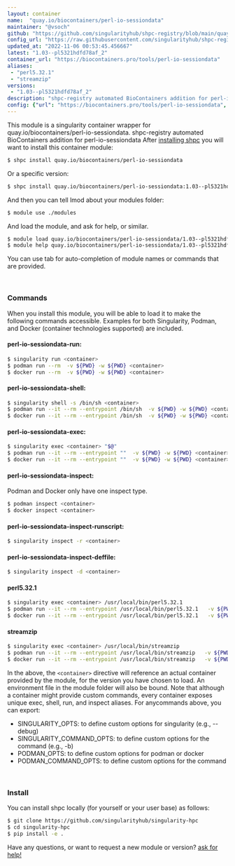 ```yaml
---
layout: container
name:  "quay.io/biocontainers/perl-io-sessiondata"
maintainer: "@vsoch"
github: "https://github.com/singularityhub/shpc-registry/blob/main/quay.io/biocontainers/perl-io-sessiondata/container.yaml"
config_url: "https://raw.githubusercontent.com/singularityhub/shpc-registry/main/quay.io/biocontainers/perl-io-sessiondata/container.yaml"
updated_at: "2022-11-06 00:53:45.456667"
latest: "1.03--pl5321hdfd78af_2"
container_url: "https://biocontainers.pro/tools/perl-io-sessiondata"
aliases:
 - "perl5.32.1"
 - "streamzip"
versions:
 - "1.03--pl5321hdfd78af_2"
description: "shpc-registry automated BioContainers addition for perl-io-sessiondata"
config: {"url": "https://biocontainers.pro/tools/perl-io-sessiondata", "maintainer": "@vsoch", "description": "shpc-registry automated BioContainers addition for perl-io-sessiondata", "latest": {"1.03--pl5321hdfd78af_2": "sha256:8cc00b25a1d25df8fcde138d299c5adc4de65365ee9be90a6257596d7deed402"}, "tags": {"1.03--pl5321hdfd78af_2": "sha256:8cc00b25a1d25df8fcde138d299c5adc4de65365ee9be90a6257596d7deed402"}, "docker": "quay.io/biocontainers/perl-io-sessiondata", "aliases": {"perl5.32.1": "/usr/local/bin/perl5.32.1", "streamzip": "/usr/local/bin/streamzip"}}
---
```


This module is a singularity container wrapper for quay.io/biocontainers/perl-io-sessiondata.
shpc-registry automated BioContainers addition for perl-io-sessiondata
After [installing shpc](#install) you will want to install this container module:


```bash
$ shpc install quay.io/biocontainers/perl-io-sessiondata
```

Or a specific version:

```bash
$ shpc install quay.io/biocontainers/perl-io-sessiondata:1.03--pl5321hdfd78af_2
```

And then you can tell lmod about your modules folder:

```bash
$ module use ./modules
```

And load the module, and ask for help, or similar.

```bash
$ module load quay.io/biocontainers/perl-io-sessiondata/1.03--pl5321hdfd78af_2
$ module help quay.io/biocontainers/perl-io-sessiondata/1.03--pl5321hdfd78af_2
```

You can use tab for auto-completion of module names or commands that are provided.

<br>

### Commands

When you install this module, you will be able to load it to make the following commands accessible.
Examples for both Singularity, Podman, and Docker (container technologies supported) are included.

#### perl-io-sessiondata-run:

```bash
$ singularity run <container>
$ podman run --rm  -v ${PWD} -w ${PWD} <container>
$ docker run --rm  -v ${PWD} -w ${PWD} <container>
```

#### perl-io-sessiondata-shell:

```bash
$ singularity shell -s /bin/sh <container>
$ podman run --it --rm --entrypoint /bin/sh  -v ${PWD} -w ${PWD} <container>
$ docker run --it --rm --entrypoint /bin/sh  -v ${PWD} -w ${PWD} <container>
```

#### perl-io-sessiondata-exec:

```bash
$ singularity exec <container> "$@"
$ podman run --it --rm --entrypoint ""  -v ${PWD} -w ${PWD} <container> "$@"
$ docker run --it --rm --entrypoint ""  -v ${PWD} -w ${PWD} <container> "$@"
```

#### perl-io-sessiondata-inspect:

Podman and Docker only have one inspect type.

```bash
$ podman inspect <container>
$ docker inspect <container>
```

#### perl-io-sessiondata-inspect-runscript:

```bash
$ singularity inspect -r <container>
```

#### perl-io-sessiondata-inspect-deffile:

```bash
$ singularity inspect -d <container>
```


#### perl5.32.1

```bash
$ singularity exec <container> /usr/local/bin/perl5.32.1
$ podman run --it --rm --entrypoint /usr/local/bin/perl5.32.1   -v ${PWD} -w ${PWD} <container> -c " $@"
$ docker run --it --rm --entrypoint /usr/local/bin/perl5.32.1   -v ${PWD} -w ${PWD} <container> -c " $@"
```


#### streamzip

```bash
$ singularity exec <container> /usr/local/bin/streamzip
$ podman run --it --rm --entrypoint /usr/local/bin/streamzip   -v ${PWD} -w ${PWD} <container> -c " $@"
$ docker run --it --rm --entrypoint /usr/local/bin/streamzip   -v ${PWD} -w ${PWD} <container> -c " $@"
```



In the above, the `<container>` directive will reference an actual container provided
by the module, for the version you have chosen to load. An environment file in the
module folder will also be bound. Note that although a container
might provide custom commands, every container exposes unique exec, shell, run, and
inspect aliases. For anycommands above, you can export:

 - SINGULARITY_OPTS: to define custom options for singularity (e.g., --debug)
 - SINGULARITY_COMMAND_OPTS: to define custom options for the command (e.g., -b)
 - PODMAN_OPTS: to define custom options for podman or docker
 - PODMAN_COMMAND_OPTS: to define custom options for the command

<br>

### Install

You can install shpc locally (for yourself or your user base) as follows:

```bash
$ git clone https://github.com/singularityhub/singularity-hpc
$ cd singularity-hpc
$ pip install -e .
```

Have any questions, or want to request a new module or version? [ask for help!](https://github.com/singularityhub/singularity-hpc/issues)